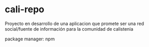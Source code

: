 # cali-repo
Proyecto en desarrollo de una aplicacion que promete ser una red social/fuente de información para la comunidad de calistenia

package manager: npm
